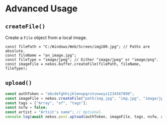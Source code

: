 # Advanced Usage

## `createFile()`

Create a `File` object from a local image.

```js{7}
const filePath = "C:/Windows/Web/Screen/img100.jpg"; // Paths are absolute.
const fileName = "an_image.jpg";
const fileType = "image/jpeg"; // Either "image/jpeg" or "image/png".
const imageFile = nekos.buffer.createFile(filePath, fileName, fileType);
```

## `upload()`
```ts
const authToken = "abcdefghhijklmnopqrstuvwxyz1234567890";
const imageFile = nekos.createFile("path/img.jpg", "img.jpg", "image/jpeg");
const tags = ["Array", "of", "tags"];
const nsfw = false;
const artist = "Artist's name"; // Optional.
console.log(await nekos.post.upload(authToken, imageFile, tags, nsfw, artist));
```

